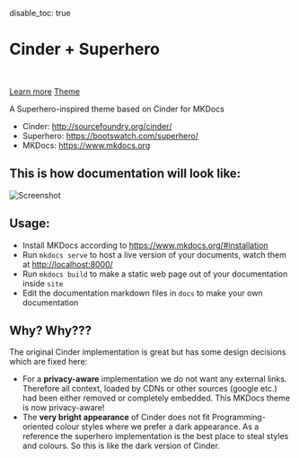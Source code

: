 disable_toc: true

<div class="jumbotron"><div class="container">
  <h1>Cinder + Superhero</h1>
  <p>&nbsp;</p>
  <p><a class="btn btn-primary btn-lg" href="cinder/" role="button">Learn more</a>
  <a class="btn btn-warning btn-lg" href="specimen/" role="button">Theme</a></p>
</div></div>

A Superhero-inspired theme based on Cinder for MKDocs

* Cinder: <http://sourcefoundry.org/cinder/>
* Superhero: <https://bootswatch.com/superhero/>
* MKDocs: <https://www.mkdocs.org>


## This is how documentation will look like:
![Screenshot](img/screenshot.png)


## Usage:
* Install MKDocs according to <https://www.mkdocs.org/#installation>
* Run `mkdocs serve` to host a live version of your documents, watch them at <http://localhost:8000/>
* Run `mkdocs build` to make a static web page out of your documentation inside `site`
* Edit the documentation markdown files in `docs` to make your own documentation

## Why? Why???
The original Cinder implementation is great but has some design decisions which are fixed here:

* For a **privacy-aware** implementation we do not want any external links. Therefore all context, loaded by CDNs or other sources (google etc.) had been either removed or completely embedded. This MKDocs theme is now privacy-aware!
* The **very bright appearance** of Cinder does not fit Programming-oriented colour styles where we prefer a dark appearance. As a reference the superhero implementation is the best place to steal styles and colours. So this is like the dark version of Cinder.

